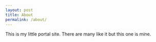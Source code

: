 ```yaml
---
layout: post
title: About
permalink: /about/
---
```


This is my little portal site. There are many like it but this one is mine.

